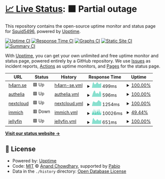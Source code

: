 # [📈 Live Status](https://Squid5496.github.io/upptime): <!--live status--> **🟧 Partial outage**

This repository contains the open-source uptime monitor and status page for [Squid5496](https://Squid5496.github.io/upptime), powered by [Upptime](https://github.com/upptime/upptime).

[![Uptime CI](https://github.com/Squid5496/upptime/workflows/Uptime%20CI/badge.svg)](https://github.com/Squid5496/upptime/actions?query=workflow%3A%22Uptime+CI%22)
[![Response Time CI](https://github.com/Squid5496/upptime/workflows/Response%20Time%20CI/badge.svg)](https://github.com/Squid5496/upptime/actions?query=workflow%3A%22Response+Time+CI%22)
[![Graphs CI](https://github.com/Squid5496/upptime/workflows/Graphs%20CI/badge.svg)](https://github.com/Squid5496/upptime/actions?query=workflow%3A%22Graphs+CI%22)
[![Static Site CI](https://github.com/Squid5496/upptime/workflows/Static%20Site%20CI/badge.svg)](https://github.com/Squid5496/upptime/actions?query=workflow%3A%22Static+Site+CI%22)
[![Summary CI](https://github.com/Squid5496/upptime/workflows/Summary%20CI/badge.svg)](https://github.com/Squid5496/upptime/actions?query=workflow%3A%22Summary+CI%22)

With [Upptime](https://upptime.js.org), you can get your own unlimited and free uptime monitor and status page, powered entirely by a GitHub repository. We use [Issues](https://github.com/Squid5496/upptime/issues) as incident reports, [Actions](https://github.com/Squid5496/upptime/actions) as uptime monitors, and [Pages](https://Squid5496.github.io/upptime) for the status page.

<!--start: status pages-->
<!-- This summary is generated by Upptime (https://github.com/upptime/upptime) -->
<!-- Do not edit this manually, your changes will be overwritten -->
<!-- prettier-ignore -->
| URL | Status | History | Response Time | Uptime |
| --- | ------ | ------- | ------------- | ------ |
| <img alt="" src="https://icons.duckduckgo.com/ip3/h4arn.se.ico" height="13"> [h4arn.se](https://h4arn.se) | 🟩 Up | [h4arn-se.yml](https://github.com/h4arn/upptime/commits/HEAD/history/h4arn-se.yml) | <details><summary><img alt="Response time graph" src="./graphs/h4arn-se/response-time-week.png" height="20"> 499ms</summary><br><a href="https://status.h4arn.se/history/h4arn-se"><img alt="Response time 544" src="https://img.shields.io/endpoint?url=https%3A%2F%2Fraw.githubusercontent.com%2Fh4arn%2Fupptime%2FHEAD%2Fapi%2Fh4arn-se%2Fresponse-time.json"></a><br><a href="https://status.h4arn.se/history/h4arn-se"><img alt="24-hour response time 538" src="https://img.shields.io/endpoint?url=https%3A%2F%2Fraw.githubusercontent.com%2Fh4arn%2Fupptime%2FHEAD%2Fapi%2Fh4arn-se%2Fresponse-time-day.json"></a><br><a href="https://status.h4arn.se/history/h4arn-se"><img alt="7-day response time 499" src="https://img.shields.io/endpoint?url=https%3A%2F%2Fraw.githubusercontent.com%2Fh4arn%2Fupptime%2FHEAD%2Fapi%2Fh4arn-se%2Fresponse-time-week.json"></a><br><a href="https://status.h4arn.se/history/h4arn-se"><img alt="30-day response time 525" src="https://img.shields.io/endpoint?url=https%3A%2F%2Fraw.githubusercontent.com%2Fh4arn%2Fupptime%2FHEAD%2Fapi%2Fh4arn-se%2Fresponse-time-month.json"></a><br><a href="https://status.h4arn.se/history/h4arn-se"><img alt="1-year response time 544" src="https://img.shields.io/endpoint?url=https%3A%2F%2Fraw.githubusercontent.com%2Fh4arn%2Fupptime%2FHEAD%2Fapi%2Fh4arn-se%2Fresponse-time-year.json"></a></details> | <details><summary><a href="https://status.h4arn.se/history/h4arn-se">100.00%</a></summary><a href="https://status.h4arn.se/history/h4arn-se"><img alt="All-time uptime 97.64%" src="https://img.shields.io/endpoint?url=https%3A%2F%2Fraw.githubusercontent.com%2Fh4arn%2Fupptime%2FHEAD%2Fapi%2Fh4arn-se%2Fuptime.json"></a><br><a href="https://status.h4arn.se/history/h4arn-se"><img alt="24-hour uptime 100.00%" src="https://img.shields.io/endpoint?url=https%3A%2F%2Fraw.githubusercontent.com%2Fh4arn%2Fupptime%2FHEAD%2Fapi%2Fh4arn-se%2Fuptime-day.json"></a><br><a href="https://status.h4arn.se/history/h4arn-se"><img alt="7-day uptime 100.00%" src="https://img.shields.io/endpoint?url=https%3A%2F%2Fraw.githubusercontent.com%2Fh4arn%2Fupptime%2FHEAD%2Fapi%2Fh4arn-se%2Fuptime-week.json"></a><br><a href="https://status.h4arn.se/history/h4arn-se"><img alt="30-day uptime 100.00%" src="https://img.shields.io/endpoint?url=https%3A%2F%2Fraw.githubusercontent.com%2Fh4arn%2Fupptime%2FHEAD%2Fapi%2Fh4arn-se%2Fuptime-month.json"></a><br><a href="https://status.h4arn.se/history/h4arn-se"><img alt="1-year uptime 97.64%" src="https://img.shields.io/endpoint?url=https%3A%2F%2Fraw.githubusercontent.com%2Fh4arn%2Fupptime%2FHEAD%2Fapi%2Fh4arn-se%2Fuptime-year.json"></a></details>
| <img alt="" src="https://icons.duckduckgo.com/ip3/auth.h4arn.se.ico" height="13"> [authelia](https://auth.h4arn.se) | 🟩 Up | [authelia.yml](https://github.com/h4arn/upptime/commits/HEAD/history/authelia.yml) | <details><summary><img alt="Response time graph" src="./graphs/authelia/response-time-week.png" height="20"> 596ms</summary><br><a href="https://status.h4arn.se/history/authelia"><img alt="Response time 628" src="https://img.shields.io/endpoint?url=https%3A%2F%2Fraw.githubusercontent.com%2Fh4arn%2Fupptime%2FHEAD%2Fapi%2Fauthelia%2Fresponse-time.json"></a><br><a href="https://status.h4arn.se/history/authelia"><img alt="24-hour response time 457" src="https://img.shields.io/endpoint?url=https%3A%2F%2Fraw.githubusercontent.com%2Fh4arn%2Fupptime%2FHEAD%2Fapi%2Fauthelia%2Fresponse-time-day.json"></a><br><a href="https://status.h4arn.se/history/authelia"><img alt="7-day response time 596" src="https://img.shields.io/endpoint?url=https%3A%2F%2Fraw.githubusercontent.com%2Fh4arn%2Fupptime%2FHEAD%2Fapi%2Fauthelia%2Fresponse-time-week.json"></a><br><a href="https://status.h4arn.se/history/authelia"><img alt="30-day response time 527" src="https://img.shields.io/endpoint?url=https%3A%2F%2Fraw.githubusercontent.com%2Fh4arn%2Fupptime%2FHEAD%2Fapi%2Fauthelia%2Fresponse-time-month.json"></a><br><a href="https://status.h4arn.se/history/authelia"><img alt="1-year response time 628" src="https://img.shields.io/endpoint?url=https%3A%2F%2Fraw.githubusercontent.com%2Fh4arn%2Fupptime%2FHEAD%2Fapi%2Fauthelia%2Fresponse-time-year.json"></a></details> | <details><summary><a href="https://status.h4arn.se/history/authelia">100.00%</a></summary><a href="https://status.h4arn.se/history/authelia"><img alt="All-time uptime 93.34%" src="https://img.shields.io/endpoint?url=https%3A%2F%2Fraw.githubusercontent.com%2Fh4arn%2Fupptime%2FHEAD%2Fapi%2Fauthelia%2Fuptime.json"></a><br><a href="https://status.h4arn.se/history/authelia"><img alt="24-hour uptime 100.00%" src="https://img.shields.io/endpoint?url=https%3A%2F%2Fraw.githubusercontent.com%2Fh4arn%2Fupptime%2FHEAD%2Fapi%2Fauthelia%2Fuptime-day.json"></a><br><a href="https://status.h4arn.se/history/authelia"><img alt="7-day uptime 100.00%" src="https://img.shields.io/endpoint?url=https%3A%2F%2Fraw.githubusercontent.com%2Fh4arn%2Fupptime%2FHEAD%2Fapi%2Fauthelia%2Fuptime-week.json"></a><br><a href="https://status.h4arn.se/history/authelia"><img alt="30-day uptime 100.00%" src="https://img.shields.io/endpoint?url=https%3A%2F%2Fraw.githubusercontent.com%2Fh4arn%2Fupptime%2FHEAD%2Fapi%2Fauthelia%2Fuptime-month.json"></a><br><a href="https://status.h4arn.se/history/authelia"><img alt="1-year uptime 93.34%" src="https://img.shields.io/endpoint?url=https%3A%2F%2Fraw.githubusercontent.com%2Fh4arn%2Fupptime%2FHEAD%2Fapi%2Fauthelia%2Fuptime-year.json"></a></details>
| <img alt="" src="https://icons.duckduckgo.com/ip3/nextcloud.h4arn.se.ico" height="13"> [nextcloud](https://nextcloud.h4arn.se) | 🟩 Up | [nextcloud.yml](https://github.com/h4arn/upptime/commits/HEAD/history/nextcloud.yml) | <details><summary><img alt="Response time graph" src="./graphs/nextcloud/response-time-week.png" height="20"> 1254ms</summary><br><a href="https://status.h4arn.se/history/nextcloud"><img alt="Response time 2306" src="https://img.shields.io/endpoint?url=https%3A%2F%2Fraw.githubusercontent.com%2Fh4arn%2Fupptime%2FHEAD%2Fapi%2Fnextcloud%2Fresponse-time.json"></a><br><a href="https://status.h4arn.se/history/nextcloud"><img alt="24-hour response time 1094" src="https://img.shields.io/endpoint?url=https%3A%2F%2Fraw.githubusercontent.com%2Fh4arn%2Fupptime%2FHEAD%2Fapi%2Fnextcloud%2Fresponse-time-day.json"></a><br><a href="https://status.h4arn.se/history/nextcloud"><img alt="7-day response time 1254" src="https://img.shields.io/endpoint?url=https%3A%2F%2Fraw.githubusercontent.com%2Fh4arn%2Fupptime%2FHEAD%2Fapi%2Fnextcloud%2Fresponse-time-week.json"></a><br><a href="https://status.h4arn.se/history/nextcloud"><img alt="30-day response time 1197" src="https://img.shields.io/endpoint?url=https%3A%2F%2Fraw.githubusercontent.com%2Fh4arn%2Fupptime%2FHEAD%2Fapi%2Fnextcloud%2Fresponse-time-month.json"></a><br><a href="https://status.h4arn.se/history/nextcloud"><img alt="1-year response time 2306" src="https://img.shields.io/endpoint?url=https%3A%2F%2Fraw.githubusercontent.com%2Fh4arn%2Fupptime%2FHEAD%2Fapi%2Fnextcloud%2Fresponse-time-year.json"></a></details> | <details><summary><a href="https://status.h4arn.se/history/nextcloud">100.00%</a></summary><a href="https://status.h4arn.se/history/nextcloud"><img alt="All-time uptime 87.84%" src="https://img.shields.io/endpoint?url=https%3A%2F%2Fraw.githubusercontent.com%2Fh4arn%2Fupptime%2FHEAD%2Fapi%2Fnextcloud%2Fuptime.json"></a><br><a href="https://status.h4arn.se/history/nextcloud"><img alt="24-hour uptime 100.00%" src="https://img.shields.io/endpoint?url=https%3A%2F%2Fraw.githubusercontent.com%2Fh4arn%2Fupptime%2FHEAD%2Fapi%2Fnextcloud%2Fuptime-day.json"></a><br><a href="https://status.h4arn.se/history/nextcloud"><img alt="7-day uptime 100.00%" src="https://img.shields.io/endpoint?url=https%3A%2F%2Fraw.githubusercontent.com%2Fh4arn%2Fupptime%2FHEAD%2Fapi%2Fnextcloud%2Fuptime-week.json"></a><br><a href="https://status.h4arn.se/history/nextcloud"><img alt="30-day uptime 100.00%" src="https://img.shields.io/endpoint?url=https%3A%2F%2Fraw.githubusercontent.com%2Fh4arn%2Fupptime%2FHEAD%2Fapi%2Fnextcloud%2Fuptime-month.json"></a><br><a href="https://status.h4arn.se/history/nextcloud"><img alt="1-year uptime 87.84%" src="https://img.shields.io/endpoint?url=https%3A%2F%2Fraw.githubusercontent.com%2Fh4arn%2Fupptime%2FHEAD%2Fapi%2Fnextcloud%2Fuptime-year.json"></a></details>
| <img alt="" src="https://icons.duckduckgo.com/ip3/immich.h4arn.se.ico" height="13"> [immich](https://immich.h4arn.se) | 🟥 Down | [immich.yml](https://github.com/h4arn/upptime/commits/HEAD/history/immich.yml) | <details><summary><img alt="Response time graph" src="./graphs/immich/response-time-week.png" height="20"> 10026ms</summary><br><a href="https://status.h4arn.se/history/immich"><img alt="Response time 7874" src="https://img.shields.io/endpoint?url=https%3A%2F%2Fraw.githubusercontent.com%2Fh4arn%2Fupptime%2FHEAD%2Fapi%2Fimmich%2Fresponse-time.json"></a><br><a href="https://status.h4arn.se/history/immich"><img alt="24-hour response time 7948" src="https://img.shields.io/endpoint?url=https%3A%2F%2Fraw.githubusercontent.com%2Fh4arn%2Fupptime%2FHEAD%2Fapi%2Fimmich%2Fresponse-time-day.json"></a><br><a href="https://status.h4arn.se/history/immich"><img alt="7-day response time 10026" src="https://img.shields.io/endpoint?url=https%3A%2F%2Fraw.githubusercontent.com%2Fh4arn%2Fupptime%2FHEAD%2Fapi%2Fimmich%2Fresponse-time-week.json"></a><br><a href="https://status.h4arn.se/history/immich"><img alt="30-day response time 9468" src="https://img.shields.io/endpoint?url=https%3A%2F%2Fraw.githubusercontent.com%2Fh4arn%2Fupptime%2FHEAD%2Fapi%2Fimmich%2Fresponse-time-month.json"></a><br><a href="https://status.h4arn.se/history/immich"><img alt="1-year response time 7874" src="https://img.shields.io/endpoint?url=https%3A%2F%2Fraw.githubusercontent.com%2Fh4arn%2Fupptime%2FHEAD%2Fapi%2Fimmich%2Fresponse-time-year.json"></a></details> | <details><summary><a href="https://status.h4arn.se/history/immich">49.44%</a></summary><a href="https://status.h4arn.se/history/immich"><img alt="All-time uptime 96.78%" src="https://img.shields.io/endpoint?url=https%3A%2F%2Fraw.githubusercontent.com%2Fh4arn%2Fupptime%2FHEAD%2Fapi%2Fimmich%2Fuptime.json"></a><br><a href="https://status.h4arn.se/history/immich"><img alt="24-hour uptime 33.42%" src="https://img.shields.io/endpoint?url=https%3A%2F%2Fraw.githubusercontent.com%2Fh4arn%2Fupptime%2FHEAD%2Fapi%2Fimmich%2Fuptime-day.json"></a><br><a href="https://status.h4arn.se/history/immich"><img alt="7-day uptime 49.44%" src="https://img.shields.io/endpoint?url=https%3A%2F%2Fraw.githubusercontent.com%2Fh4arn%2Fupptime%2FHEAD%2Fapi%2Fimmich%2Fuptime-week.json"></a><br><a href="https://status.h4arn.se/history/immich"><img alt="30-day uptime 88.37%" src="https://img.shields.io/endpoint?url=https%3A%2F%2Fraw.githubusercontent.com%2Fh4arn%2Fupptime%2FHEAD%2Fapi%2Fimmich%2Fuptime-month.json"></a><br><a href="https://status.h4arn.se/history/immich"><img alt="1-year uptime 96.78%" src="https://img.shields.io/endpoint?url=https%3A%2F%2Fraw.githubusercontent.com%2Fh4arn%2Fupptime%2FHEAD%2Fapi%2Fimmich%2Fuptime-year.json"></a></details>
| <img alt="" src="https://icons.duckduckgo.com/ip3/jellyfin.h4arn.se.ico" height="13"> [jellyfin](https://jellyfin.h4arn.se) | 🟩 Up | [jellyfin.yml](https://github.com/h4arn/upptime/commits/HEAD/history/jellyfin.yml) | <details><summary><img alt="Response time graph" src="./graphs/jellyfin/response-time-week.png" height="20"> 651ms</summary><br><a href="https://status.h4arn.se/history/jellyfin"><img alt="Response time 705" src="https://img.shields.io/endpoint?url=https%3A%2F%2Fraw.githubusercontent.com%2Fh4arn%2Fupptime%2FHEAD%2Fapi%2Fjellyfin%2Fresponse-time.json"></a><br><a href="https://status.h4arn.se/history/jellyfin"><img alt="24-hour response time 660" src="https://img.shields.io/endpoint?url=https%3A%2F%2Fraw.githubusercontent.com%2Fh4arn%2Fupptime%2FHEAD%2Fapi%2Fjellyfin%2Fresponse-time-day.json"></a><br><a href="https://status.h4arn.se/history/jellyfin"><img alt="7-day response time 651" src="https://img.shields.io/endpoint?url=https%3A%2F%2Fraw.githubusercontent.com%2Fh4arn%2Fupptime%2FHEAD%2Fapi%2Fjellyfin%2Fresponse-time-week.json"></a><br><a href="https://status.h4arn.se/history/jellyfin"><img alt="30-day response time 619" src="https://img.shields.io/endpoint?url=https%3A%2F%2Fraw.githubusercontent.com%2Fh4arn%2Fupptime%2FHEAD%2Fapi%2Fjellyfin%2Fresponse-time-month.json"></a><br><a href="https://status.h4arn.se/history/jellyfin"><img alt="1-year response time 705" src="https://img.shields.io/endpoint?url=https%3A%2F%2Fraw.githubusercontent.com%2Fh4arn%2Fupptime%2FHEAD%2Fapi%2Fjellyfin%2Fresponse-time-year.json"></a></details> | <details><summary><a href="https://status.h4arn.se/history/jellyfin">100.00%</a></summary><a href="https://status.h4arn.se/history/jellyfin"><img alt="All-time uptime 97.32%" src="https://img.shields.io/endpoint?url=https%3A%2F%2Fraw.githubusercontent.com%2Fh4arn%2Fupptime%2FHEAD%2Fapi%2Fjellyfin%2Fuptime.json"></a><br><a href="https://status.h4arn.se/history/jellyfin"><img alt="24-hour uptime 100.00%" src="https://img.shields.io/endpoint?url=https%3A%2F%2Fraw.githubusercontent.com%2Fh4arn%2Fupptime%2FHEAD%2Fapi%2Fjellyfin%2Fuptime-day.json"></a><br><a href="https://status.h4arn.se/history/jellyfin"><img alt="7-day uptime 100.00%" src="https://img.shields.io/endpoint?url=https%3A%2F%2Fraw.githubusercontent.com%2Fh4arn%2Fupptime%2FHEAD%2Fapi%2Fjellyfin%2Fuptime-week.json"></a><br><a href="https://status.h4arn.se/history/jellyfin"><img alt="30-day uptime 100.00%" src="https://img.shields.io/endpoint?url=https%3A%2F%2Fraw.githubusercontent.com%2Fh4arn%2Fupptime%2FHEAD%2Fapi%2Fjellyfin%2Fuptime-month.json"></a><br><a href="https://status.h4arn.se/history/jellyfin"><img alt="1-year uptime 97.32%" src="https://img.shields.io/endpoint?url=https%3A%2F%2Fraw.githubusercontent.com%2Fh4arn%2Fupptime%2FHEAD%2Fapi%2Fjellyfin%2Fuptime-year.json"></a></details>

<!--end: status pages-->

[**Visit our status website →**](https://Squid5496.github.io/upptime)

## 📄 License

- Powered by: [Upptime](https://github.com/upptime/upptime)
- Code: [MIT](./LICENSE) © [Anand Chowdhary](https://anandchowdhary.com), supported by [Pabio](https://pabio.com)
- Data in the `./history` directory: [Open Database License](https://opendatacommons.org/licenses/odbl/1-0/)
